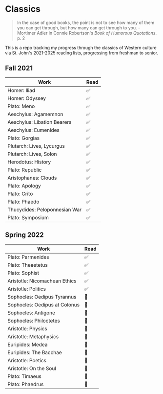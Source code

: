 # Classics

> In the case of good books, the point is not to see how many of them you can get through, but how many can get through to you.
> \- Mortimer Adler in Connie Robertson's _Book of Humorous Quotations_. p. 2

This is a repo tracking my progress through the classics of Western culture via St. John's 2021-2025 reading lists, progressing from freshman to senior.

## Fall 2021

| Work                          | Read |
| ----------------------------- | ---- |
| Homer: Iliad                  | ✅   |
| Homer: Odyssey                | ✅   |
| Plato: Meno                   | ✅   |
| Aeschylus: Agamemnon          | ✅   |
| Aeschylus: Libation Bearers   | ✅   |
| Aeschylus: Eumenides          | ✅   |
| Plato: Gorgias                | ✅   |
| Plutarch: Lives, Lycurgus     | ✅   |
| Plutarch: Lives, Solon        | ✅   |
| Herodotus: History            | ✅   |
| Plato: Republic               | ✅   |
| Aristophanes: Clouds          | ✅   |
| Plato: Apology                | ✅   |
| Plato: Crito                  | ✅   |
| Plato: Phaedo                 | ✅   |
| Thucydides: Peloponnesian War | ✅   |
| Plato: Symposium              | ✅   |

## Spring 2022

| Work                          | Read |
| ----------------------------- | ---- |
| Plato: Parmenides             | ✅   |
| Plato: Theaetetus             | ✅   |
| Plato: Sophist                | ✅   |
| Aristotle: Nicomachean Ethics | ✅   |
| Aristotle: Politics           | ✅   |
| Sophocles: Oedipus Tyrannus   | 📖   |
| Sophocles: Oedipus at Colonus | 📖   |
| Sophocles: Antigone           | 📖   |
| Sophocles: Philoctetes        | 📖   |
| Aristotle: Physics            | 📖   |
| Aristotle: Metaphysics        | 📖   |
| Euripides: Medea              | 📖   |
| Euripides: The Bacchae        | 📖   |
| Aristotle: Poetics            | 📖   |
| Aristotle: On the Soul        | 📖   |
| Plato: Timaeus                | 📖   |
| Plato: Phaedrus               | 📖   |

